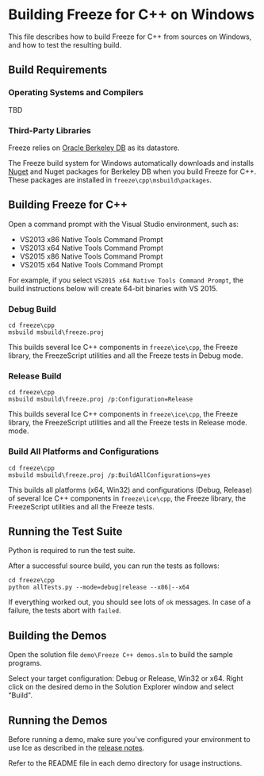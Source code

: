 # Building Freeze for C++ on Windows

This file describes how to build Freeze for C++ from sources on Windows, and
how to test the resulting build.

## Build Requirements

### Operating Systems and Compilers

TBD

### Third-Party Libraries

Freeze relies on [Oracle Berkeley DB][2] as its datastore.

The Freeze build system for Windows automatically downloads and installs 
[Nuget][3] and Nuget packages for Berkeley DB when you build Freeze for C++. 
These packages are installed in `freeze\cpp\msbuild\packages`.

## Building Freeze for C++

Open a command prompt with the Visual Studio environment, such as:
- VS2013 x86 Native Tools Command Prompt
- VS2013 x64 Native Tools Command Prompt
- VS2015 x86 Native Tools Command Prompt
- VS2015 x64 Native Tools Command Prompt

For example, if you select `VS2015 x64 Native Tools Command Prompt`,
the build instructions below will create 64-bit binaries with VS 2015.

### Debug Build

    cd freeze\cpp
    msbuild msbuild\freeze.proj

This builds several Ice C++ components in `freeze\ice\cpp`, the Freeze
library, the FreezeScript utilities and all the Freeze tests in Debug mode.

### Release Build

    cd freeze\cpp
    msbuild msbuild\freeze.proj /p:Configuration=Release

This builds several Ice C++ components in `freeze\ice\cpp`, the Freeze
library, the FreezeScript utilities and all the Freeze tests in Release mode.
mode.

### Build All Platforms and Configurations

    cd freeze\cpp
    msbuild msbuild\freeze.proj /p:BuildAllConfigurations=yes

This builds all platforms (x64, Win32) and configurations (Debug, Release)
of several Ice C++ components in `freeze\ice\cpp`, the Freeze library, the 
FreezeScript utilities and all the Freeze tests.

## Running the Test Suite

Python is required to run the test suite.

After a successful source build, you can run the tests as follows:

    cd freeze\cpp
    python allTests.py --mode=debug|release --x86|--x64

If everything worked out, you should see lots of `ok` messages. In case of a
failure, the tests abort with `failed`.

## Building the Demos

Open the solution file `demo\Freeze C++ demos.sln` to build the sample programs.

Select your target configuration: Debug or Release, Win32 or x64. Right click on
the desired demo in the Solution Explorer window and select "Build".

## Running the Demos

Before running a demo, make sure you've configured your environment to use Ice
as described in the [release notes][4].

Refer to the README file in each demo directory for usage instructions.

[1]: https://doc.zeroc.com/display/Freeze37/Supported+Platforms+for+Freeze+3.7.0
[2]: http://www.oracle.com/us/products/database/berkeley-db/overview/index.htm
[3]: https://www.nuget.org
[4]: https://doc.zeroc.com/display/Freeze37/Release+Notes
[5]: https://github.com/zeroc-ice/ice-builder-visualstudio

